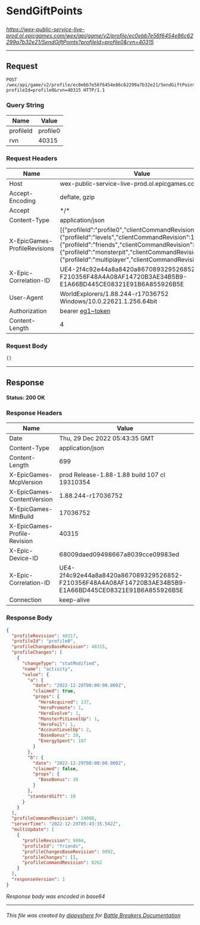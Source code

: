 # SendGiftPoints

#####

*https://wex-public-service-live-prod.ol.epicgames.com/wex/api/game/v2/profile/ec0ebb7e56f6454e86c62299a7b32e21/SendGiftPoints?profileId=profile0&rvn=40315*



___

## Request

```http request
POST /wex/api/game/v2/profile/ec0ebb7e56f6454e86c62299a7b32e21/SendGiftPoints?profileId=profile0&rvn=40315 HTTP/1.1
```

### Query String

| Name | Value |
|---|---|
| profileId | profile0 |
| rvn | 40315 |




### Request Headers

| Name | Value |
|---|---|
| Host | wex-public-service-live-prod.ol.epicgames.com |
| Accept-Encoding | deflate, gzip |
| Accept | \*/\* |
| Content-Type | application/json |
| X-EpicGames-ProfileRevisions | [{"profileId":"profile0","clientCommandRevision":24007},{"profileId":"levels","clientCommandRevision":14476},{"profileId":"friends","clientCommandRevision":8262},{"profileId":"monsterpit","clientCommandRevision":1081},{"profileId":"multiplayer","clientCommandRevision":900}] |
| X-Epic-Correlation-ID | UE4-2f4c92e44a8a8420a867089329526852-F210356F48A4A08AF14720B3AE34B5B9-E1A66BD445CE08321E91B6A855926B5E |
| User-Agent | WorldExplorers/1.88.244-r17036752 Windows/10.0.22621.1.256.64bit |
| Authorization | bearer [eg1~token](https://github.com/dippyshere/battle-breakers-documentation/blob/master/docs/common/tokens/eg1.md) |
| Content-Length | 4 |


### Request Body

```json
{}
```

___

## Response

#### Status: 200 OK




### Response Headers

| Name | Value |
|---|---|
| Date | Thu, 29 Dec 2022 05:43:35 GMT |
| Content-Type | application/json |
| Content-Length | 699 |
| X-EpicGames-McpVersion | prod Release-1.88-1.88 build 107 cl 19310354 |
| X-EpicGames-ContentVersion | 1.88.244-r17036752 |
| X-EpicGames-MinBuild | 17036752 |
| X-EpicGames-Profile-Revision | 40315 |
| X-Epic-Device-ID | 68009daed09498667a8039cce09983ed |
| X-Epic-Correlation-ID | UE4-2f4c92e44a8a8420a867089329526852-F210356F48A4A08AF14720B3AE34B5B9-E1A66BD445CE08321E91B6A855926B5E |
| Connection | keep-alive |


### Response Body

```json
{
  "profileRevision": 40317,
  "profileId": "profile0",
  "profileChangesBaseRevision": 40315,
  "profileChanges": [
    {
      "changeType": "statModified",
      "name": "activity",
      "value": {
        "a": {
          "date": "2022-12-28T00:00:00.000Z",
          "claimed": true,
          "props": {
            "HeroAcquired": 137,
            "HeroPromote": 1,
            "HeroEvolve": 1,
            "MonsterPitLevelUp": 1,
            "HeroFoil": 1,
            "AccountLevelUp": 2,
            "BaseBonus": 10,
            "EnergySpent": 187
          }
        },
        "b": {
          "date": "2022-12-29T00:00:00.000Z",
          "claimed": false,
          "props": {
            "BaseBonus": 10
          }
        },
        "standardGift": 10
      }
    }
  ],
  "profileCommandRevision": 24008,
  "serverTime": "2022-12-29T05:43:35.542Z",
  "multiUpdate": [
    {
      "profileRevision": 9894,
      "profileId": "friends",
      "profileChangesBaseRevision": 9892,
      "profileChanges": [],
      "profileCommandRevision": 8262
    }
  ],
  "responseVersion": 1
}
```

*Response body was encoded in base64*

___

###### This file was created by [dippyshere](https://github.com/dippyshere) for [Battle Breakers Documentation](https://github.com/dippyshere/battle-breakers-documentation)

